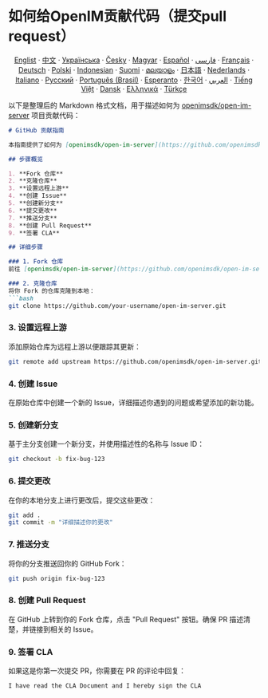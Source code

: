 # 如何给OpenIM贡献代码（提交pull request）

<p align="center">
  <a href="./CONTRIBUTING.md">Englist</a> · 
  <a href="./CONTRIBUTING-zh_CN.md">中文</a> · 
  <a href="docs/contributing/CONTRIBUTING-UA.md">Українська</a> · 
  <a href="docs/contributing/CONTRIBUTING-CS.md">Česky</a> · 
  <a href="docs/contributing/CONTRIBUTING-HU.md">Magyar</a> · 
  <a href="docs/contributing/CONTRIBUTING-ES.md">Español</a> · 
  <a href="docs/contributing/CONTRIBUTING-FA.md">فارسی</a> · 
  <a href="docs/contributing/CONTRIBUTING-FR.md">Français</a> · 
  <a href="docs/contributing/CONTRIBUTING-DE.md">Deutsch</a> · 
  <a href="docs/contributing/CONTRIBUTING-PL.md">Polski</a> · 
  <a href="docs/contributing/CONTRIBUTING-ID.md">Indonesian</a> · 
  <a href="docs/contributing/CONTRIBUTING-FI.md">Suomi</a> · 
  <a href="docs/contributing/CONTRIBUTING-ML.md">മലയാളം</a> · 
  <a href="docs/contributing/CONTRIBUTING-JP.md">日本語</a> · 
  <a href="docs/contributing/CONTRIBUTING-NL.md">Nederlands</a> · 
  <a href="docs/contributing/CONTRIBUTING-IT.md">Italiano</a> · 
  <a href="docs/contributing/CONTRIBUTING-RU.md">Русский</a> · 
  <a href="docs/contributing/CONTRIBUTING-PTBR.md">Português (Brasil)</a> · 
  <a href="docs/contributing/CONTRIBUTING-EO.md">Esperanto</a> · 
  <a href="docs/contributing/CONTRIBUTING-KR.md">한국어</a> · 
  <a href="docs/contributing/CONTRIBUTING-AR.md">العربي</a> · 
  <a href="docs/contributing/CONTRIBUTING-VN.md">Tiếng Việt</a> · 
  <a href="docs/contributing/CONTRIBUTING-DA.md">Dansk</a> · 
  <a href="docs/contributing/CONTRIBUTING-GR.md">Ελληνικά</a> · 
  <a href="docs/contributing/CONTRIBUTING-TR.md">Türkçe</a>
</p>


以下是整理后的 Markdown 格式文档，用于描述如何为 [openimsdk/open-im-server](https://github.com/openimsdk/open-im-server) 项目贡献代码：

```markdown
# GitHub 贡献指南

本指南提供了如何为 [openimsdk/open-im-server](https://github.com/openimsdk/open-im-server) 项目贡献代码的详细步骤。

## 步骤概览

1. **Fork 仓库**
2. **克隆仓库**
3. **设置远程上游**
4. **创建 Issue**
5. **创建新分支**
6. **提交更改**
7. **推送分支**
8. **创建 Pull Request**
9. **签署 CLA**

## 详细步骤

### 1. Fork 仓库
前往 [openimsdk/open-im-server](https://github.com/openimsdk/open-im-server) GitHub 页面，点击右上角的 "Fork" 按钮，将仓库 Fork 到你的 GitHub 账户下。

### 2. 克隆仓库
将你 Fork 的仓库克隆到本地：
```bash
git clone https://github.com/your-username/open-im-server.git
```

### 3. 设置远程上游
添加原始仓库为远程上游以便跟踪其更新：
```bash
git remote add upstream https://github.com/openimsdk/open-im-server.git
```

### 4. 创建 Issue
在原始仓库中创建一个新的 Issue，详细描述你遇到的问题或希望添加的新功能。

### 5. 创建新分支
基于主分支创建一个新分支，并使用描述性的名称与 Issue ID：
```bash
git checkout -b fix-bug-123
```

### 6. 提交更改
在你的本地分支上进行更改后，提交这些更改：
```bash
git add .
git commit -m "详细描述你的更改"
```

### 7. 推送分支
将你的分支推送回你的 GitHub Fork：
```bash
git push origin fix-bug-123
```

### 8. 创建 Pull Request
在 GitHub 上转到你的 Fork 仓库，点击 "Pull Request" 按钮。确保 PR 描述清楚，并链接到相关的 Issue。

### 9. 签署 CLA
如果这是你第一次提交 PR，你需要在 PR 的评论中回复：
```
I have read the CLA Document and I hereby sign the CLA
```
